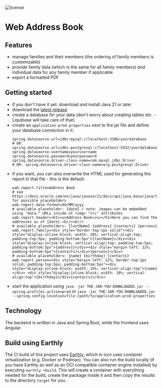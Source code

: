 ![license](https://img.shields.io/github/license/mathisdt/web-address-book.svg?style=flat)

# Web Address Book

## Features

- manage families and their members (the ordering of family members is customizable)
- provide family data (which is the same for all family members) _and_ individual data for any family member if applicable
- export a formatted PDF

## Getting started

- if you don't have it yet: download and install Java 21 or later
- download the [latest release](https://github.com/mathisdt/web-address-book-enhanced/releases/latest)
- create a database for your data (don't worry about creating tables etc. - Liquibase will take care of that)
- create an `application-prod.properties` next to the jar file and define your database connection in it:
  ```
  spring.datasource.url=jdbc:mysql://localhost:3306/yourdatabase
  # OR: spring.datasource.url=jdbc:postgresql://localhost:5432/yourdatabase
  spring.datasource.username=yourusername
  spring.datasource.password=yourpassword
  spring.datasource.driver-class-name=com.mysql.jdbc.Driver
  # OR: spring.datasource.driver-class-name=org.postgresql.Driver
  ```
- if you want, you can also overwrite the HTML used for generating the report in that file - this is the default:
  ```
  wab.report.title=Address Book
  # see https://docs.oracle.com/en/java/javase/21/docs/api/java.base/java/time/format/DateTimeFormatter.html#patterns for possible placeholders
  wab.report.date-format=dd/MM/yyyy
  # available placeholder: {date} / note: images can be embedded using "data:" URLs inside of <img> "src" attributes
  wab.report.header=<h1><u>Address Book</u></h1>Here you can find the addresses as of {date}.<br/><br/>
  # available placeholders: {lastName} {address} {contacts} {persons}
  wab.report.family=<div style="border-top:1px solid"><div style="display:inline-block; width: 20%; vertical-align:top; padding-top:5px; padding-bottom:5px">{lastName}</div><div style="display:inline-block; vertical-align:top; padding-top:5px; padding-bottom:5px">{address}</div><div style="margin-left: 12%; padding-bottom:5px">{contacts}</div>{persons}</div>
  # available placeholders: {name} {birthday} {contacts}
  wab.report.person=<div style="margin-left: 12%; border-top:1px solid; padding-top:5px; padding-bottom:5px"><div style="display:inline-block; width: 15%; vertical-align:top">{name}</div> <div style="display:inline-block; width: 10%; vertical-align:top">{birthday}</div>{contacts}</div>
  ```
- start the application using `java -jar THE-JAR-YOU-DOWNLOADED.jar --spring.profiles.active=prod`
  or `java -jar THE-JAR-YOU-DOWNLOADED.jar --spring.config.location=file:/path/to/application-prod.properties`

## Technology

The backend is written in Java and Spring Boot, while the frontend uses Angular.

## Build using Earthly

The CI build of this project uses [Earthly](https://docs.earthly.dev/), which in turn uses
container virtualization (e.g. Docker or Podman). You can also run the build locally (if you
have Earthly as well as an OCI compatible container engine installed) by executing
`earthly +build`. This will create a container with everything needed for the build,
create the package inside it and then copy the results to the directory `target` for you.
